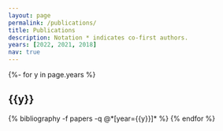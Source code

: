 ```yaml
---
layout: page
permalink: /publications/
title: Publications
description: Notation * indicates co-first authors.
years: [2022, 2021, 2018]
nav: true
---
```

<!-- _pages/publications.md -->
<div class="publications">

{%- for y in page.years %}
  <h2 class="year">{{y}}</h2>
  {% bibliography -f papers -q @*[year={{y}}]* %}
{% endfor %}

</div>
